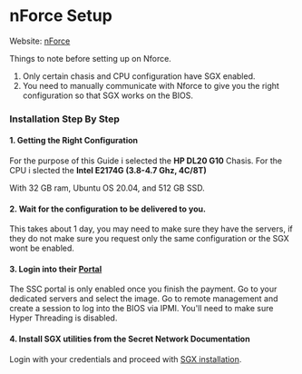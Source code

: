 # nForce Setup

Website: [nForce](https://www.nforce.com/customserver)

Things to note before setting up on Nforce.

1. Only certain chasis and CPU configuration have SGX enabled.
2. You need to manually communicate with Nforce to give you the right configuration so that SGX works on the BIOS.

### Installation Step By Step

#### 1. Getting the Right Configuration

For the purpose of this Guide i selected the **HP DL20 G10** Chasis. For the CPU i slected the **Intel E2174G (3.8-4.7 Ghz, 4C/8T)**

With 32 GB ram, Ubuntu OS 20.04, and 512 GB SSD.

#### 2. Wait for the configuration to be delivered to you.

This takes about 1 day, you may need to make sure they have the servers, if they do not make sure you request only the same configuration or the SGX wont be enabled.

#### 3. Login into their [Portal](https://ssc.nforce.com/account)

The SSC portal is only enabled once you finish the payment. Go to your dedicated servers and select the image. Go to remote management and create a session to log into the BIOS via IPMI. You'll need to make sure Hyper Threading is disabled.

#### 4. Install SGX utilities from the Secret Network Documentation

Login with your credentials and proceed with [SGX installation](../node-set-up/install-sgx/).
